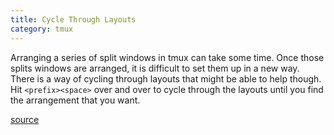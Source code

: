 ```yaml
---
title: Cycle Through Layouts
category: tmux
---
```


Arranging a series of split windows in tmux can take some time. Once those
splits windows are arranged, it is difficult to set them up in a new way.
There is a way of cycling through layouts that might be able to help though.
Hit `<prefix><space>` over and over to cycle through the layouts until you
find the arrangement that you want.

[source](http://superuser.com/questions/493048/how-to-convert-2-horizontal-panes-to-vertical-panes-in-tmux)
